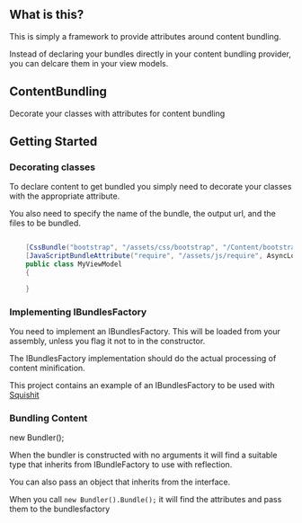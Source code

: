 ## What is this?

This is simply a framework to provide attributes around content bundling.

Instead of declaring your bundles directly in your content bundling provider, you can delcare them in your view models.


## ContentBundling

Decorate your classes with attributes for content bundling


## Getting Started

### Decorating classes

To declare content to get bundled you simply need to decorate your classes with the appropriate attribute.

You also need to specify the name of the bundle, the output url, and the files to be bundled.

```csharp

    [CssBundle("bootstrap", "/assets/css/bootstrap", "/Content/bootstrap.css")]
    [JavaScriptBundleAttribute("require", "/assets/js/require", AsyncLoading.Defer, "/Scripts/require.js, "/Scripts/requireConfig.js")]
    public class MyViewModel
    {

    }

```

### Implementing IBundlesFactory

You need to implement an IBundlesFactory. This will be loaded from your assembly, unless you flag it not to in the constructor.

The IBundlesFactory implementation should do the actual processing of content minification. 

This project contains an example of an IBundlesFactory to be used with [Squishit](https://www.nuget.org/packages/SquishIt)


### Bundling Content


new Bundler(); 

When the bundler is constructed with no arguments it will find a suitable type that inherits from IBundleFactory to use with reflection.

You can also pass an object that inherits from the interface.


When you call `new Bundler().Bundle();` it will find the attributes and pass them to the bundlesfactory
